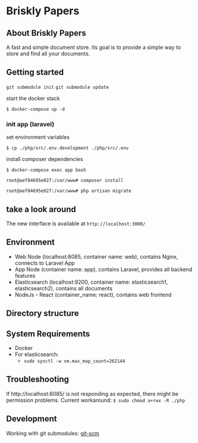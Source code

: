 # Briskly Papers

## About Briskly Papers
A fast and simple document store. Its goal is to provide a simple way to store and find all your documents.

## Getting started

`git submodule init`
`git submodule update`

start the docker stack

`$ docker-compose up -d`

### init app (laravel)

set environment variables

`$ cp ./php/src/.env.development ./php/src/.env`

install composer dependencies

`$ docker-compose exec app bash`

`root@aef84695e027:/var/www# composer install`

`root@aef84695e027:/var/www# php artisan migrate`

## take a look around

The new interface is available at `http://localhost:3000/`

## Environment

* Web Node (localhost:8085, container name: web), contains Nginx, connects to Laravel App
* App Node (container name: app), contains Laravel, provides all backend features
* Elasticsearch (localhost:9200, container name: elasticsearch1, elasticsearch2), contains all documents
* NodeJs - React (container_name: react), contains web frontend

## Directory structure



## System Requirements

* Docker
* For elasticsearch:
  * `sudo sysctl -w vm.max_map_count=262144`

## Troubleshooting

If http://localhost:8085/ is not responding as expected, there might be permission problems. Current workaround: `$ sudo chmod a+rwx -R ./php`

## Development

Working with git submodules: [git-scm](https://git-scm.com/book/en/v2/Git-Tools-Submodules)